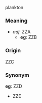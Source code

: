 plankton
### Meaning
+ _adj_: ZZA
    + __eg__: ZZB

### Origin

ZZC

### Synonym

__eg__: ZZD

+ ZZE



